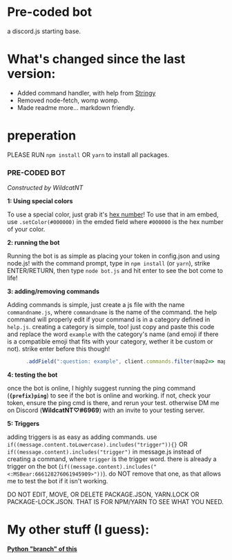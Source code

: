 # Pre-coded bot
a discord.js starting base.

# What's changed since the last version:
- Added command handler, with help from [Stringy](https://github.com/etstringy/)
- Removed node-fetch, womp womp.
- Made readme more... markdown friendly.

# preperation
PLEASE RUN `npm install` OR `yarn` to install all packages.

### PRE-CODED BOT

*Constructed by WildcatNT*

**1: Using special colors**

To use a special color, just grab it's [hex number](https://www.color-hex.com/)! To use that in am embed, use `.setColor(#000000)` in the emded field where `#000000` is the hex number of your color.

**2: running the bot**

Running the bot is as simple as placing your token in config.json and using node.js! with the command prompt, type in `npm install`  (or `yarn`), strike ENTER/RETURN, then type `node bot.js` and hit enter to see the bot come to life!

**3: adding/removing commands**

Adding commands is simple, just create a js file with the name `commandname.js`, where `commandname` is the name of the command. the help command will properly edit if your command is in a category defined in `help.js`. creating a category is simple, too! just copy and paste this code and replace the word `example` with the category's name (and emoji if there is a compatible emoji that fits with your category, wether it be custom or not). strike enter before this though!
```javascript
      .addField(":question: example", client.commands.filter(map2=> map2.help.category === "util").map(cmd => `\`${cmd.help.name}\``).join(" "))
```

**4: testing the bot**

once the bot is online, I highly suggest running the ping command (**`{prefix}ping`**) to see if the bot is online and working. if not, check your token, ensure the ping cmd is there, and rerun your test. otherwise DM me on Discord (**__WildcatNT♡#6969__**) with an invite to your testing server. 

**5: Triggers**

adding triggers is as easy as adding commands. use `if((message.content.toLowercase).includes("trigger")){}` OR `if((message.content).includes("trigger")` in message.js instead of creating a command, where `trigger` is the trigger word. there is already a trigger on the bot (`if((message.content).includes("<:MSBear:666128276061945909>"))`). do NOT remove that one, as that allows me to test the bot if it isn't working.

DO NOT EDIT, MOVE, OR DELETE PACKAGE.JSON, YARN.LOCK OR PACKAGE-LOCK.JSON. THAT IS FOR NPM/YARN TO SEE WHAT YOU NEED.

# My other stuff (I guess):
**[Python "branch" of this](https://github.com/wildcatnt/pre-coded-bot-py/)**